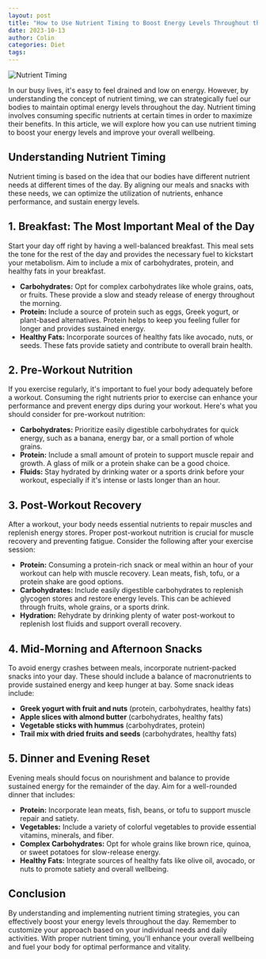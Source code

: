```yaml
---
layout: post
title: "How to Use Nutrient Timing to Boost Energy Levels Throughout the Day"
date: 2023-10-13
author: Colin
categories: Diet
tags: 
---
```


![Nutrient Timing](https://source.unsplash.com/1600x900/?nutrition)

In our busy lives, it's easy to feel drained and low on energy. However, by understanding the concept of nutrient timing, we can strategically fuel our bodies to maintain optimal energy levels throughout the day. Nutrient timing involves consuming specific nutrients at certain times in order to maximize their benefits. In this article, we will explore how you can use nutrient timing to boost your energy levels and improve your overall wellbeing.

## Understanding Nutrient Timing

Nutrient timing is based on the idea that our bodies have different nutrient needs at different times of the day. By aligning our meals and snacks with these needs, we can optimize the utilization of nutrients, enhance performance, and sustain energy levels.

## 1. Breakfast: The Most Important Meal of the Day

Start your day off right by having a well-balanced breakfast. This meal sets the tone for the rest of the day and provides the necessary fuel to kickstart your metabolism. Aim to include a mix of carbohydrates, protein, and healthy fats in your breakfast.

- **Carbohydrates:** Opt for complex carbohydrates like whole grains, oats, or fruits. These provide a slow and steady release of energy throughout the morning.
- **Protein:** Include a source of protein such as eggs, Greek yogurt, or plant-based alternatives. Protein helps to keep you feeling fuller for longer and provides sustained energy.
- **Healthy Fats:** Incorporate sources of healthy fats like avocado, nuts, or seeds. These fats provide satiety and contribute to overall brain health.

## 2. Pre-Workout Nutrition

If you exercise regularly, it's important to fuel your body adequately before a workout. Consuming the right nutrients prior to exercise can enhance your performance and prevent energy dips during your workout. Here's what you should consider for pre-workout nutrition:

- **Carbohydrates:** Prioritize easily digestible carbohydrates for quick energy, such as a banana, energy bar, or a small portion of whole grains.
- **Protein:** Include a small amount of protein to support muscle repair and growth. A glass of milk or a protein shake can be a good choice.
- **Fluids:** Stay hydrated by drinking water or a sports drink before your workout, especially if it's intense or lasts longer than an hour.

## 3. Post-Workout Recovery

After a workout, your body needs essential nutrients to repair muscles and replenish energy stores. Proper post-workout nutrition is crucial for muscle recovery and preventing fatigue. Consider the following after your exercise session:

- **Protein:** Consuming a protein-rich snack or meal within an hour of your workout can help with muscle recovery. Lean meats, fish, tofu, or a protein shake are good options.
- **Carbohydrates:** Include easily digestible carbohydrates to replenish glycogen stores and restore energy levels. This can be achieved through fruits, whole grains, or a sports drink.
- **Hydration:** Rehydrate by drinking plenty of water post-workout to replenish lost fluids and support overall recovery.

## 4. Mid-Morning and Afternoon Snacks

To avoid energy crashes between meals, incorporate nutrient-packed snacks into your day. These should include a balance of macronutrients to provide sustained energy and keep hunger at bay. Some snack ideas include:

- **Greek yogurt with fruit and nuts** (protein, carbohydrates, healthy fats)
- **Apple slices with almond butter** (carbohydrates, healthy fats)
- **Vegetable sticks with hummus** (carbohydrates, protein)
- **Trail mix with dried fruits and seeds** (carbohydrates, healthy fats)

## 5. Dinner and Evening Reset

Evening meals should focus on nourishment and balance to provide sustained energy for the remainder of the day. Aim for a well-rounded dinner that includes:

- **Protein:** Incorporate lean meats, fish, beans, or tofu to support muscle repair and satiety.
- **Vegetables:** Include a variety of colorful vegetables to provide essential vitamins, minerals, and fiber.
- **Complex Carbohydrates:** Opt for whole grains like brown rice, quinoa, or sweet potatoes for slow-release energy.
- **Healthy Fats:** Integrate sources of healthy fats like olive oil, avocado, or nuts to promote satiety and overall wellbeing.

## Conclusion

By understanding and implementing nutrient timing strategies, you can effectively boost your energy levels throughout the day. Remember to customize your approach based on your individual needs and daily activities. With proper nutrient timing, you'll enhance your overall wellbeing and fuel your body for optimal performance and vitality.